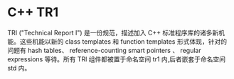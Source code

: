 # C++ TR1

TRI ("Technical Report I") 是一份规范，描述加入 C++ 标准程序库的诸多新机能。这些机能以新的 class templates 和 function templates 形式体现，针对的问题有 hash tables、 reference-counting smart pointers 、 regular expressions 等待。所有 TRl 组件都被置于命名空间 tr1 内,后者嵌套于命名空间 std 内。

